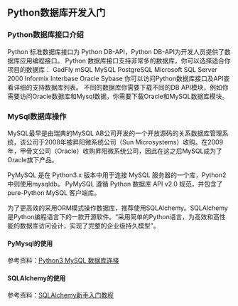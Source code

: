 ## Python数据库开发入门

### Python数据库接口介绍
Python 标准数据库接口为 Python DB-API，Python DB-API为开发人员提供了数据库应用编程接口。 Python 数据库接口支持非常多的数据库，你可以选择适合你项目的数据库： GadFly mSQL MySQL PostgreSQL Microsoft SQL Server 2000 Informix Interbase Oracle Sybase 你可以访问Python数据库接口及API查看详细的支持数据库列表。 不同的数据库你需要下载不同的DB API模块，例如你需要访问Oracle数据库和Mysql数据，你需要下载Oracle和MySQL数据库模块。 

### MySql数据库操作
MySQL最早是由瑞典的MySQL AB公司开发的一个开放源码的关系数据库管理系统，该公司于2008年被昇阳微系统公司（Sun Microsystems）收购。在2009年，甲骨文公司（Oracle）收购昇阳微系统公司，因此在这之后MySQL成为了Oracle旗下产品。

PyMySQL 是在 Python3.x 版本中用于连接 MySQL 服务器的一个库，Python2中则使用mysqldb。 PyMySQL 遵循 Python 数据库 API v2.0 规范，并包含了 pure-Python MySQL 客户端库。 

为了更高效的采用ORM模式操作数据库，推荐使用SQLAlchemy。SQLAlchemy是Python编程语言下的一款开源软件。“采用简单的Python语言，为高效和高性能的数据库访问设计，实现了完整的企业级持久模型”。 

#### PyMysql的使用
参考资料：[Python3 MySQL 数据库连接](http://www.ainoob.cn/backend/pythontutorial3/python3-mysql.html)

#### SQLAlchemy的使用
参考资料：[SQLAlchemy新手入门教程](http://www.ainoob.cn/bigdata/sqlalchemy/sqlalchemy-tutorial.html)
